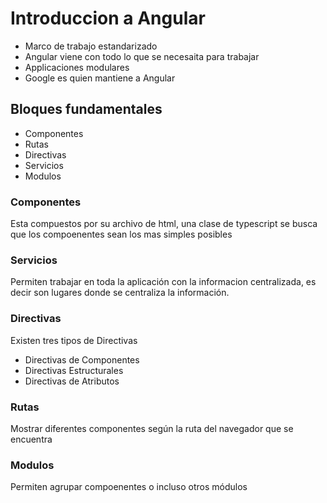 # Introduccion a Angular

* Marco de trabajo estandarizado 
* Angular viene con todo lo que se necesaita para trabajar
* Applicaciones modulares
* Google es quien mantiene a Angular

## Bloques fundamentales 

* Componentes
* Rutas
* Directivas
* Servicios
* Modulos

### Componentes
Esta compuestos por su archivo de html, una clase de typescript se busca que los compoenentes sean los mas simples posibles 

### Servicios

Permiten trabajar en toda la aplicación con la informacion centralizada, es decir son lugares donde se centraliza la información.


### Directivas

Existen tres tipos de Directivas

* Directivas de Componentes
* Directivas Estructurales
* Directivas de Atributos

### Rutas 

Mostrar diferentes componentes según la ruta del navegador que se encuentra

### Modulos

Permiten agrupar compoenentes o incluso otros módulos 
